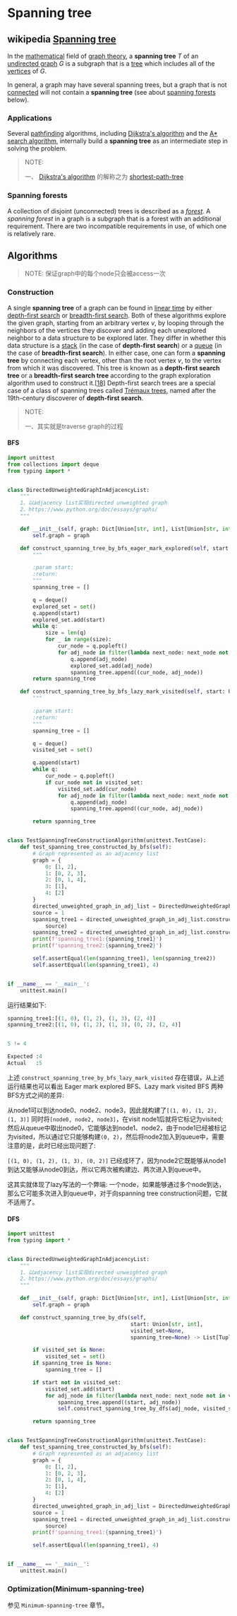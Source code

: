 # Spanning tree



## wikipedia [Spanning tree](https://en.wikipedia.org/wiki/Spanning_tree) 

In the [mathematical](https://en.wikipedia.org/wiki/Mathematics) field of [graph theory](https://en.wikipedia.org/wiki/Graph_theory), a **spanning tree** *T* of an [undirected graph](https://en.wikipedia.org/wiki/Undirected_graph) *G* is a subgraph that is a [tree](https://en.wikipedia.org/wiki/Tree_(graph_theory)) which includes all of the [vertices](https://en.wikipedia.org/wiki/Vertex_(graph_theory)) of *G*.

In general, a graph may have several spanning trees, but a graph that is not [connected](https://en.wikipedia.org/wiki/Connected_graph) will not contain a **spanning tree** (see about [spanning forests](https://en.wikipedia.org/wiki/Spanning_tree#Spanning_forests) below).

### Applications

Several [pathfinding](https://en.wikipedia.org/wiki/Pathfinding) algorithms, including [Dijkstra's algorithm](https://en.wikipedia.org/wiki/Dijkstra's_algorithm) and the [A* search algorithm](https://en.wikipedia.org/wiki/A*_search_algorithm), internally build a **spanning tree** as an intermediate step in solving the problem.

> NOTE:
>
> 一、 [Dijkstra's algorithm](https://en.wikipedia.org/wiki/Dijkstra's_algorithm) 的解称之为 [shortest-path-tree](https://en.wikipedia.org/wiki/Shortest-path_tree) 



### Spanning forests

A collection of disjoint (unconnected) trees is described as a *[forest](https://en.wikipedia.org/wiki/Forest_(graph_theory))*. A *spanning forest* in a graph is a subgraph that is a forest with an additional requirement. There are two incompatible requirements in use, of which one is relatively rare.

## Algorithms

> NOTE: 保证graph中的每个node只会被access一次

### Construction

A single **spanning tree** of a graph can be found in [linear time](https://en.wikipedia.org/wiki/Linear_time) by either [depth-first search](https://en.wikipedia.org/wiki/Depth-first_search) or [breadth-first search](https://en.wikipedia.org/wiki/Breadth-first_search). Both of these algorithms explore the given graph, starting from an arbitrary vertex *v*, by looping through the neighbors of the vertices they discover and adding each unexplored neighbor to a data structure to be explored later. They differ in whether this data structure is a [stack](https://en.wikipedia.org/wiki/Stack_(abstract_data_type)) (in the case of **depth-first search**) or a [queue](https://en.wikipedia.org/wiki/Queue_(abstract_data_type)) (in the case of **breadth-first search**). In either case, one can form a **spanning tree** by connecting each vertex, other than the root vertex *v*, to the vertex from which it was discovered. This tree is known as a **depth-first search tree** or a **breadth-first search tree** according to the graph exploration algorithm used to construct it.[[18\]](https://en.wikipedia.org/wiki/Spanning_tree#cite_note-18) Depth-first search trees are a special case of a class of spanning trees called [Trémaux trees](https://en.wikipedia.org/wiki/Trémaux_tree), named after the 19th-century discoverer of **depth-first search**.

> NOTE:
>
> 一、其实就是traverse graph的过程 

#### BFS

```python
import unittest
from collections import deque
from typing import *


class DirectedUnweightedGraphInAdjacencyList:
    """
    1、以adjacency list实现directed unweighted graph
    2、https://www.python.org/doc/essays/graphs/
    """

    def __init__(self, graph: Dict[Union[str, int], List[Union[str, int]]]):
        self.graph = graph

    def construct_spanning_tree_by_bfs_eager_mark_explored(self, start: Union[str, int]) -> List[Tuple]:
        """

        :param start:
        :return:
        """
        spanning_tree = []

        q = deque()
        explored_set = set()
        q.append(start)
        explored_set.add(start)
        while q:
            size = len(q)
            for _ in range(size):
                cur_node = q.popleft()
                for adj_node in filter(lambda next_node: next_node not in explored_set, self.graph.get(cur_node, [])):
                    q.append(adj_node)
                    explored_set.add(adj_node)
                    spanning_tree.append((cur_node, adj_node))
        return spanning_tree

    def construct_spanning_tree_by_bfs_lazy_mark_visited(self, start: Union[str, int]) -> List[Tuple]:
        """

        :param start:
        :return:
        """
        spanning_tree = []

        q = deque()
        visited_set = set()

        q.append(start)
        while q:
            cur_node = q.popleft()
            if cur_node not in visited_set:
                visited_set.add(cur_node)
                for adj_node in filter(lambda next_node: next_node not in visited_set, self.graph.get(cur_node, [])):
                    q.append(adj_node)
                    spanning_tree.append((cur_node, adj_node))

        return spanning_tree


class TestSpanningTreeConstructionAlgorithm(unittest.TestCase):
    def test_spanning_tree_constructed_by_bfs(self):
        # Graph represented as an adjacency list
        graph = {
            0: [1, 2],
            1: [0, 2, 3],
            2: [0, 1, 4],
            3: [1],
            4: [2]
        }
        directed_unweighted_graph_in_adj_list = DirectedUnweightedGraphInAdjacencyList(graph)
        source = 1
        spanning_tree1 = directed_unweighted_graph_in_adj_list.construct_spanning_tree_by_bfs_eager_mark_explored(
            source)
        spanning_tree2 = directed_unweighted_graph_in_adj_list.construct_spanning_tree_by_bfs_lazy_mark_visited(source)
        print(f'spanning_tree1:{spanning_tree1}')
        print(f'spanning_tree2:{spanning_tree2}')

        self.assertEqual(len(spanning_tree1), len(spanning_tree2))
        self.assertEqual(len(spanning_tree1), 4)


if __name__ == '__main__':
    unittest.main()

```

运行结果如下:

```python
spanning_tree1:[(1, 0), (1, 2), (1, 3), (2, 4)]
spanning_tree2:[(1, 0), (1, 2), (1, 3), (0, 2), (2, 4)]


5 != 4

Expected :4
Actual   :5
```

上述 `construct_spanning_tree_by_bfs_lazy_mark_visited` 存在错误，从上述运行结果也可以看出 Eager mark explored BFS、Lazy mark visited BFS 两种BFS方式之间的差异: 

从node1可以到达node0、node2、node3，因此就构建了`[(1, 0), (1, 2), (1, 3)]` 同时将`[node0, node2, node3]`，在visit node1后就将它标记为visited; 然后从queue中取出node0，它能够达到node1、node2，由于node1已经被标记为visited，所以通过它只能够构建`(0, 2)`，然后将node2加入到queue中，需要注意的是，此时已经出现问题了:

`[(1, 0), (1, 2), (1, 3), (0, 2)]` 已经成环了，因为node2它既能够从node1到达又能够从node0到达，所以它两次被构建边、两次进入到queue中。

这其实就体现了lazy写法的一个弊端: 一个node，如果能够通过多个node到达，那么它可能多次进入到queue中，对于向spanning tree construction问题，它就不适用了。

#### DFS

```python
import unittest
from typing import *


class DirectedUnweightedGraphInAdjacencyList:
    """
    1、以adjacency list实现directed unweighted graph
    2、https://www.python.org/doc/essays/graphs/
    """

    def __init__(self, graph: Dict[Union[str, int], List[Union[str, int]]]):
        self.graph = graph

    def construct_spanning_tree_by_dfs(self,
                                       start: Union[str, int],
                                       visited_set=None,
                                       spanning_tree=None) -> List[Tuple]:

        if visited_set is None:
            visited_set = set()
        if spanning_tree is None:
            spanning_tree = []

        if start not in visited_set:
            visited_set.add(start)
            for adj_node in filter(lambda next_node: next_node not in visited_set, self.graph.get(start, [])):
                spanning_tree.append((start, adj_node))
                self.construct_spanning_tree_by_dfs(adj_node, visited_set, spanning_tree)

        return spanning_tree


class TestSpanningTreeConstructionAlgorithm(unittest.TestCase):
    def test_spanning_tree_constructed_by_bfs(self):
        # Graph represented as an adjacency list
        graph = {
            0: [1, 2],
            1: [0, 2, 3],
            2: [0, 1, 4],
            3: [1],
            4: [2]
        }
        directed_unweighted_graph_in_adj_list = DirectedUnweightedGraphInAdjacencyList(graph)
        source = 1
        spanning_tree1 = directed_unweighted_graph_in_adj_list.construct_spanning_tree_by_dfs(
            source)
        print(f'spanning_tree1:{spanning_tree1}')

        self.assertEqual(len(spanning_tree1), 4)


if __name__ == '__main__':
    unittest.main()

```



### Optimization(Minimum-spanning-tree)

参见 `Minimum-spanning-tree` 章节。

